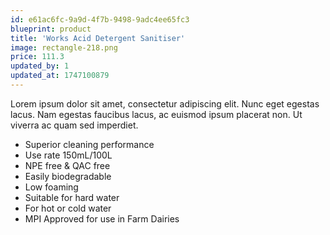 ```yaml
---
id: e61ac6fc-9a9d-4f7b-9498-9adc4ee65fc3
blueprint: product
title: 'Works Acid Detergent Sanitiser'
image: rectangle-218.png
price: 111.3
updated_by: 1
updated_at: 1747100879
---
```

Lorem ipsum dolor sit amet, consectetur adipiscing elit. Nunc eget egestas lacus. Nam egestas faucibus lacus, ac euismod ipsum placerat non. Ut viverra ac quam sed imperdiet.

- Superior cleaning performance
- Use rate 150mL/100L
- NPE free & QAC free
- Easily biodegradable
- Low foaming
- Suitable for hard water
- For hot or cold water
- MPI Approved for use in Farm Dairies